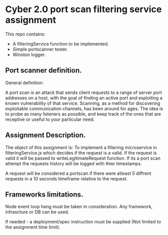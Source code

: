 # Cyber 2.0 port scan filtering service assignment

This repo contains:
 * A filteringService function to be implemented.
 * Simple portscanner tester.
 * Winston logger.

## Port scanner definition.

General definition:
 
A port scan is an attack that sends client requests to a range of server port addresses on a host, with the goal of finding an active port and exploiting a known vulnerability of that service. Scanning, as a method for discovering exploitable communication channels, has been around for ages. The idea is to probe as many listeners as possible, and keep track of the ones that are receptive or useful to your particular need.

## Assignment Description.

The object of this assignment is:
To implement a filtering microservice in filteringService.js which decides if the request is a valid.
If the request is valid it will be passed to writeLegitimateRequest function.
If its a port scan attempt the requests history will be logged with thier timestamps. 

A request will be considered a portscan if there were atleast 5 diffrent requests in a 10 seconds timeframe relative to the request.



## Frameworks limitations.
Node event loop hang must be taken in consideration.
Any framework, infrascture or DB can be used.

If needed - a deployment/spec instruction must be supplied (Not limited to the assignment time limit).
